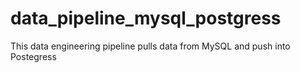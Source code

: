# data_pipeline_mysql_postgress
This data engineering pipeline pulls data from MySQL and push into Postegress
